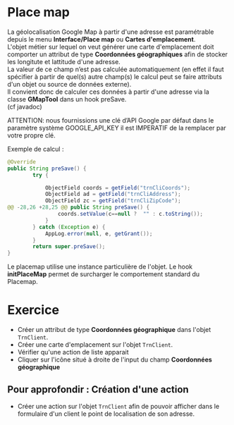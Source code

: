 Place map
====================
 
La géolocalisation Google Map à partir d'une adresse est paramétrable depuis le menu **Interface/Place map** ou **Cartes d'emplacement**.  
L'objet métier sur lequel on veut générer une carte d'emplacement doit comporter un attribut de type **Coordonnées géographiques** afin de stocker les longitute et lattitude d'une adresse.  
La valeur de ce champ n’est pas calculée automatiquement (en effet il faut spécifier à partir de quel(s) autre champ(s) le calcul peut se faire attributs d'un objet ou source de données externe).  
Il convient donc de calculer ces données à partir d'une adresse via la classe **GMapTool** dans un hook preSave.   
(cf javadoc)

<div class="error">ATTENTION: nous fournissions une clé d’API Google par défaut dans le paramètre système GOOGLE_API_KEY il est IMPERATIF de la remplacer par votre propre clé.</div>

Exemple de calcul :  

```java
@Override
public String preSave() {
		try {

			ObjectField coords = getField("trnCliCoords");
			ObjectField ad = getField("trnCliAddress");
			ObjectField zc = getField("trnCliZipCode");
@@ -28,26 +28,25 @@ public String preSave() {
				coords.setValue(c==null ?  "" : c.toString());
			}
		} catch (Exception e) {
			AppLog.error(null, e, getGrant());
		}
		return super.preSave();
}  
```

Le placemap utilise une instance particulière de l'objet.
Le hook **initPlaceMap** permet de surcharger le comportement standard du Placemap.


Exercice
====================

- Créer un attribut de type **Coordonnées géographique** dans l'objet `TrnClient`.  
- Créer une carte d'emplacement sur l'objet `TrnClient`.  
- Vérifier qu'une action de liste apparait
- Cliquer sur l'icône situé à droite de l'input du champ **Coordonnées géographique**


Pour approfondir : Création d'une action 
---------------------------
- Créer une action sur l'objet `TrnClient` afin de pouvoir afficher dans le formulaire d'un client le point de localisation de son adresse.  

